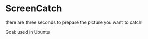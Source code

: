 ScreenCatch
===============

there are three seconds to prepare the picture you want to catch!

Goal: used in Ubuntu
